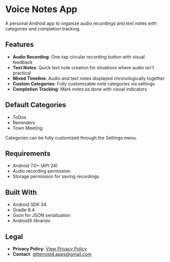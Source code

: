 # Voice Notes App

A personal Android app to organize audio recordings and text notes with categories and completion tracking.

## Features

- **Audio Recording**: One-tap circular recording button with visual feedback
- **Text Notes**: Quick text note creation for situations where audio isn't practical
- **Mixed Timeline**: Audio and text notes displayed chronologically together
- **Custom Categories**: Fully customizable note categories via settings
- **Completion Tracking**: Mark notes as done with visual indicators

## Default Categories

- ToDos
- Reminders  
- Town Meeting

Categories can be fully customized through the Settings menu.

## Requirements

- Android 7.0+ (API 24)
- Audio recording permission
- Storage permission for saving recordings

## Built With

- Android SDK 34
- Gradle 8.4
- Gson for JSON serialization
- AndroidX libraries

## Legal

- **Privacy Policy**: [View Privacy Policy](privacy_policy.md)
- **Contact**: gitterrost4.apps@gmail.com


